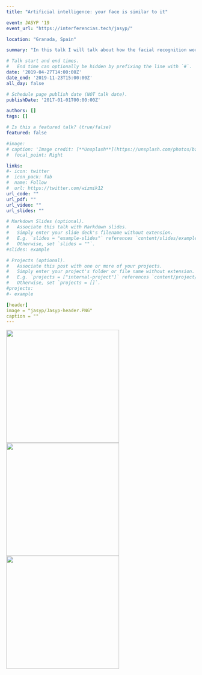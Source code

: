 ```yaml
---
title: "Artificial intelligence: your face is similar to it"

event: JASYP '19
event_url: "https://interferencias.tech/jasyp/"

location: "Granada, Spain"

summary: "In this talk I will talk about how the facial recognition works and what could be its impact in our lives."

# Talk start and end times.
#   End time can optionally be hidden by prefixing the line with `#`.
date: '2019-04-27T14:00:00Z'
date_end: '2019-11-23T15:00:00Z'
all_day: false

# Schedule page publish date (NOT talk date).
publishDate: '2017-01-01T00:00:00Z'

authors: []
tags: []

# Is this a featured talk? (true/false)
featured: false

#image:
# caption: 'Image credit: [**Unsplash**](https://unsplash.com/photos/bzdhc5b3Bxs)'
#  focal_point: Right

links:
#- icon: twitter
#  icon_pack: fab
#  name: Follow
#  url: https://twitter.com/wizmik12
url_code: ""
url_pdf: ""
url_video: ""
url_slides: ""

# Markdown Slides (optional).
#   Associate this talk with Markdown slides.
#   Simply enter your slide deck's filename without extension.
#   E.g. `slides = "example-slides"` references `content/slides/example-slides.md`.
#   Otherwise, set `slides = ""`.
#slides: example

# Projects (optional).
#   Associate this post with one or more of your projects.
#   Simply enter your project's folder or file name without extension.
#   E.g. `projects = ["internal-project"]` references `content/project/deep-learning/index.md`.
#   Otherwise, set `projects = []`.
#projects:
#- example

[header]
image = "jasyp/Jasyp-header.PNG"
caption = ""
---
```


<img src="/img/2019/JASYP/jasyp3.jpg" alt="" width="300"/>

<img src="/img/2019/JASYP/jasyp2.jpg" alt="" width="300"/>

<img src="/img/2019/JASYP/jasyp1.jpg" alt="" width="300"/>


